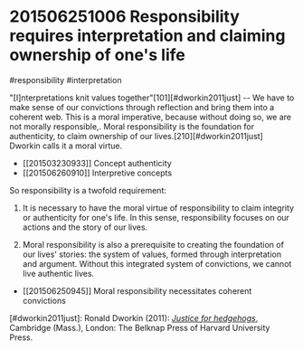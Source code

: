 # 201506251006 Responsibility requires interpretation and claiming ownership of one's life
#responsibility #interpretation

"[I]nterpretations knit values together"[101][#dworkin2011just] -- We have to make sense of our convictions through reflection and bring them into a coherent web. This is a moral imperative, because without doing so, we are not morally responsible,. Moral responsibility is the foundation for authenticity, to claim ownership of our lives.[210][#dworkin2011just] Dworkin calls it a moral virtue.

- [[201503230933]] Concept authenticity
- [[201506260910]] Interpretive concepts

So responsibility is a twofold requirement:

1. It is necessary to have the moral virtue of responsibility to claim integrity or authenticity for one's life. In this sense, responsibility focuses on our actions and the story of our lives.

2. Moral responsibility is also a prerequisite to creating the foundation of our lives' stories: the system of values, formed through interpretation and argument. Without this integrated system of convictions, we cannot live authentic lives.

- [[201506250945]] Moral responsibility necessitates coherent convictions

[#dworkin2011just]: Ronald Dworkin (2011): _[Justice for hedgehogs](x-bdsk://dworkin2011just)_, Cambridge (Mass.), London: The Belknap Press of Harvard University Press.
